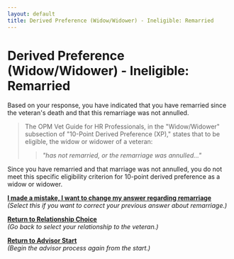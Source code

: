 ```yaml
---
layout: default
title: Derived Preference (Widow/Widower) - Ineligible: Remarried
---
```


# Derived Preference (Widow/Widower) - Ineligible: Remarried

Based on your response, you have indicated that you have remarried since the veteran's death and that this remarriage was not annulled.

> The OPM Vet Guide for HR Professionals, in the "Widow/Widower" subsection of "10-Point Derived Preference (XP)," states that to be eligible, the widow or widower of a veteran:
>
> > *"has not remarried, or the remarriage was annulled..."*

Since you have remarried and that marriage was not annulled, you do not meet this specific eligibility criterion for 10-point derived preference as a widow or widower.

[**I made a mistake, I want to change my answer regarding remarriage**](./derived_widow_remarried.md)
<br>*(Select this if you want to correct your previous answer about remarriage.)*

[**Return to Relationship Choice**](./derived_intro.md)
<br>*(Go back to select your relationship to the veteran.)*

[**Return to Advisor Start**](./start.md)
<br>*(Begin the advisor process again from the start.)*

